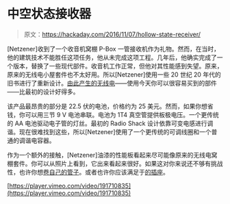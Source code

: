 # 中空状态接收器

> 原文：<https://hackaday.com/2016/11/07/hollow-state-receiver/>

[Netzener]收到了一个收音机窝棚 P-Box 一管接收机作为礼物。然而，在当时，他的建筑技术不能胜任这项任务，他从未完成这项工程。几年后，他确实完成了一个版本，替换了一些现代部件。收音机工作正常，但他对其性能感到失望。原来，原来的无线电小屋套件也不太好用。所以[Netzener]使用一些 20 世纪 20 年代的旧书进行了重新设计。[由此产生的无线电](http://www.netzener.net/index.php/project-articles/10-one-tube-am-radio)——使用今天你可以很容易买到的部件——比最初的设计好得多。

该产品最昂贵的部分是 22.5 伏的电池，价格约为 25 美元。然而，如果你想省钱，你可以用三节 9 V 电池串联。电池为 1T4 真空管提供板极电压。一个更传统的 AA 电池驱动电子管的灯丝。最初的 Radio Shack 设计依靠可变电感进行调谐。现在很难找到这些，所以[Netzener]使用了一个更传统的可调线圈和一个普通的调谐电容器。

作为一个额外的接触，[Netzener]油漆的性能板看起来尽可能像原来的无线电窝棚套件。你可以从照片上看到，它出来看起来很好。如果这对你来说还不够有挑战性，也许你想[卷自己的管子](https://hackaday.com/2016/05/04/home-brew-vacuum-tubes-are-easier-than-you-think/)。或者也许你应该满足于[的插座](https://hackaday.com/2013/01/15/3d-printing-vacuum-tube-sockets/)。

[https://player.vimeo.com/video/191710835](https://player.vimeo.com/video/191710835)
